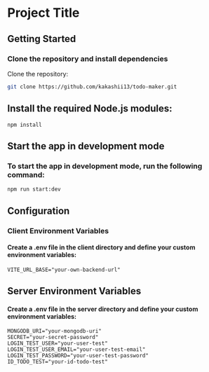 # Project Title

## Getting Started

### Clone the repository and install dependencies

Clone the repository:

```bash
git clone https://github.com/kakashii13/todo-maker.git

```

## Install the required Node.js modules:

```
npm install
```

## Start the app in development mode

### To start the app in development mode, run the following command:

```
npm run start:dev
```

## Configuration

### Client Environment Variables

#### Create a .env file in the client directory and define your custom environment variables:

```
VITE_URL_BASE="your-own-backend-url"

```

## Server Environment Variables

#### Create a .env file in the server directory and define your custom environment variables:

```
MONGODB_URI="your-mongodb-uri"
SECRET="your-secret-password"
LOGIN_TEST_USER="your-user-test"
LOGIN_TEST_USER_EMAIL="your-user-test-email"
LOGIN_TEST_PASSWORD="your-user-test-password"
ID_TODO_TEST="your-id-todo-test"
```
